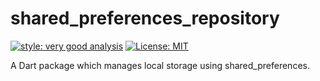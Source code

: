 # shared_preferences_repository

[![style: very good analysis][very_good_analysis_badge]][very_good_analysis_link]
[![License: MIT][license_badge]][license_link]

A Dart package which manages local storage using shared_preferences.

[license_badge]: https://img.shields.io/badge/license-MIT-blue.svg
[license_link]: https://opensource.org/licenses/MIT
[very_good_analysis_badge]: https://img.shields.io/badge/style-very_good_analysis-B22C89.svg
[very_good_analysis_link]: https://pub.dev/packages/very_good_analysis